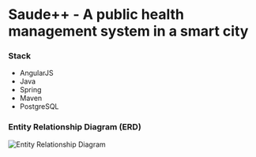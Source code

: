 # Saude++ - A public health management system in a smart city

### Stack
- AngularJS
- Java
- Spring
- Maven
- PostgreSQL

### Entity Relationship Diagram (ERD)
![Entity Relationship Diagram](./docs/diagrams/entity-relationship.png "Title")
